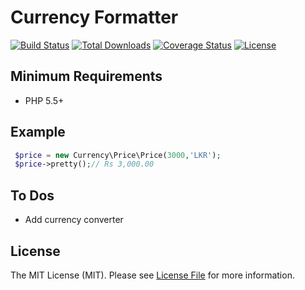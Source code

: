 # Currency Formatter
[![Build Status](https://travis-ci.org/indibeast/currency-format.svg?branch=master)](https://travis-ci.org/indibeast/currency-format)
[![Total Downloads](https://poser.pugx.org/laravel/framework/d/total.svg)](https://packagist.org/packages/indibeast/currency-formatter)
[![Coverage Status](https://coveralls.io/repos/indibeast/currency-format/badge.svg?branch=master&service=github)](https://coveralls.io/github/indibeast/currency-format?branch=master)
[![License](http://img.shields.io/:license-mit-blue.svg)](http://doge.mit-license.org)
## Minimum Requirements ##

- PHP 5.5+

## Example
```php
 $price = new Currency\Price\Price(3000,'LKR');
 $price->pretty();// Rs 3,000.00
```
## To Dos
- Add currency converter

## License

The MIT License (MIT). Please see [License File](https://github.com/indibeast/currency-format/blob/master/LICENSE) for more information.

